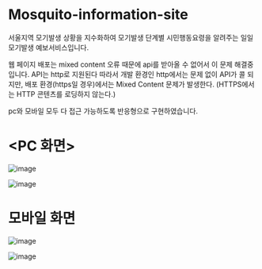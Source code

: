 # Mosquito-information-site

서울지역 모기발생 상황을 지수화하여 모기발생 단계별 시민행동요령을 알려주는 일일 모기발생 예보서비스입니다.

웹 페이지 배포는 mixed content 오류 때문에 api를 받아올 수 없어서 이 문제 해결중입니다.
API는 http로 지원된다
따라서 개발 환경인 http에서는 문제 없이 API가 콜 되지만, 배포 환경(https일 경우)에서는 Mixed Content 문제가 발생한다. (HTTPS에서는 HTTP 콘텐츠를 로딩하지 않는다.)


pc와 모바일 모두 다 접근 가능하도록 반응형으로 구현하였습니다.

# <PC 화면>
![image](https://github.com/99andrew99/Mosquito-information-site/assets/66951806/85286519-a712-4e28-8e22-5602399054fa)


![image](https://github.com/99andrew99/Mosquito-information-site/assets/66951806/f9031bb9-15cd-4205-ad06-2e116ca83fb0)


# 모바일 화면

![image](https://github.com/99andrew99/Mosquito-information-site/assets/66951806/24e86e15-36e1-46f9-9ad2-3d140e7151d9)


![image](https://github.com/99andrew99/Mosquito-information-site/assets/66951806/3b60a48e-b557-44c8-8625-5b56ea34c03c)
